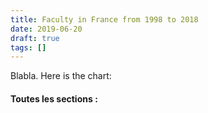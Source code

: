 ```yaml
---
title: Faculty in France from 1998 to 2018
date: 2019-06-20
draft: true
tags: []
---
```


Blabla.
Here is the chart:

<div>
<h4 class="text-center" id="nom-section">Toutes les sections :</h4>
<svg id="chart" alt="Chart"></svg>
</div>

<script src="d3.min.js"></script>
<script src="chart.js"></script>
